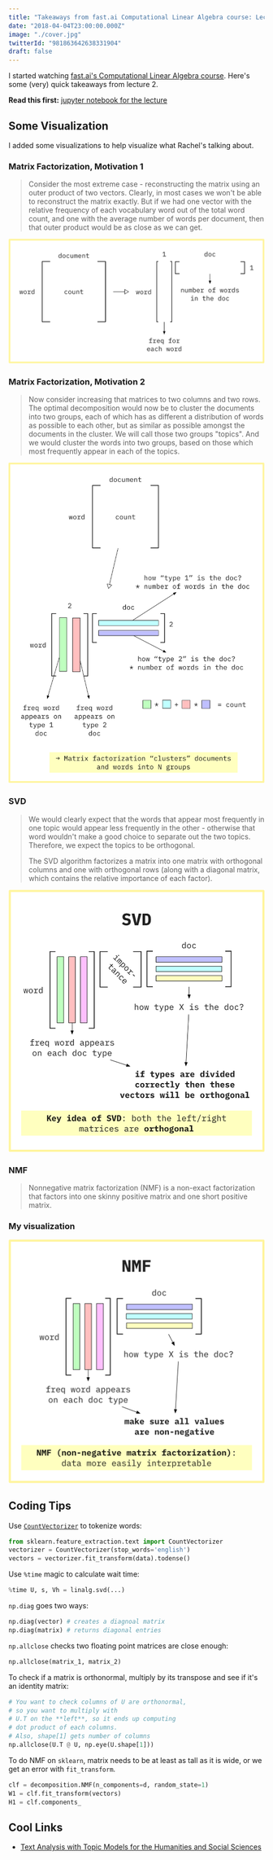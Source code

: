 ```yaml
---
title: "Takeaways from fast.ai Computational Linear Algebra course: Lecture 2"
date: "2018-04-04T23:00:00.000Z"
image: "./cover.jpg"
twitterId: "981863642638331904"
draft: false
---
```


I started watching [fast.ai's Computational Linear Algebra course](http://www.fast.ai/2017/07/17/num-lin-alg/). Here's some (very) quick takeaways from lecture 2.

<post-separator></post-separator>

<div><responsive-iframe width="560" height="315" src="https://www.youtube.com/embed/kgd40iDT8yY" frameborder="0" allow="autoplay; encrypted-media" allowfullscreen></responsive-iframe></div>

**Read this first:** [jupyter notebook for the lecture](https://github.com/fastai/numerical-linear-algebra/blob/master/nbs/2.%20Topic%20Modeling%20with%20NMF%20and%20SVD.ipynb)

## Some Visualization

I added some visualizations to help visualize what Rachel's talking about.

### Matrix Factorization, Motivation 1

> Consider the most extreme case - reconstructing the matrix using an outer product of two vectors. Clearly, in most cases we won't be able to reconstruct the matrix exactly. But if we had one vector with the relative frequency of each vocabulary word out of the total word count, and one with the average number of words per document, then that outer product would be as close as we can get.

![](./v1.png)

### Matrix Factorization, Motivation 2

> Now consider increasing that matrices to two columns and two rows. The optimal decomposition would now be to cluster the documents into two groups, each of which has as different a distribution of words as possible to each other, but as similar as possible amongst the documents in the cluster. We will call those two groups "topics". And we would cluster the words into two groups, based on those which most frequently appear in each of the topics.

![](./v2.png)

### SVD

> We would clearly expect that the words that appear most frequently in one topic would appear less frequently in the other - otherwise that word wouldn't make a good choice to separate out the two topics. Therefore, we expect the topics to be orthogonal.
>
> The SVD algorithm factorizes a matrix into one matrix with orthogonal columns and one with orthogonal rows (along with a diagonal matrix, which contains the relative importance of each factor).

![](./v3.png)

### NMF

> Nonnegative matrix factorization (NMF) is a non-exact factorization that factors into one skinny positive matrix and one short positive matrix.

### My visualization

![](./v4.png)

## Coding Tips

Use [`CountVectorizer`](http://scikit-learn.org/stable/modules/feature_extraction.html#text-feature-extraction) to tokenize words:

```python
from sklearn.feature_extraction.text import CountVectorizer
vectorizer = CountVectorizer(stop_words='english')
vectors = vectorizer.fit_transform(data).todense()
```

Use `%time` magic to calculate wait time:

```python
%time U, s, Vh = linalg.svd(...)
```

`np.diag` goes two ways:

```python
np.diag(vector) # creates a diagnoal matrix
np.diag(matrix) # returns diagonal entries
```

`np.allclose` checks two floating point matrices are close enough:

```python
np.allclose(matrix_1, matrix_2)
```

To check if a matrix is orthonormal, multiply by its transpose and see if it's an identity matrix:

```python
# You want to check columns of U are orthonormal,
# so you want to multiply with
# U.T on the **left**, so it ends up computing
# dot product of each columns.
# Also, shape[1] gets number of columns
np.allclose(U.T @ U, np.eye(U.shape[1]))
```

To do NMF on `sklearn`, matrix needs to be at least as tall as it is wide, or we get an error with `fit_transform`.

```python
clf = decomposition.NMF(n_components=d, random_state=1)
W1 = clf.fit_transform(vectors)
H1 = clf.components_
```

## Cool Links

- [Text Analysis with Topic Models for the Humanities and Social Sciences](https://de.dariah.eu/tatom/index.html)
